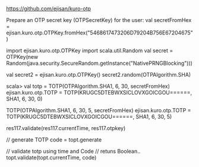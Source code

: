 https://github.com/ejisan/kuro-otp

Prepare an OTP secret key (OTPSecretKey) for the user:
val secretFromHex = ejisan.kuro.otp.OTPKey.fromHex("5468617473206D79204B756E67204675")

import ejisan.kuro.otp.OTPKey
import scala.util.Random
val secret = OTPKey(new Random(java.security.SecureRandom.getInstance("NativePRNGBlocking")))

<!-- Random OTP Key -->
val  secret2 = ejisan.kuro.otp.OTPKey()
secret2.random(OTPAlgorithm.SHA)

<!-- Hashing Algorithms -->
<!-- Generate PIN code as toke: -->
scala> val totp = TOTP(OTPAlgorithm.SHA1, 6, 30, secretFromHex)
ejisan.kuro.otp.TOTP = TOTP(KRUGC5DTEBWXSICLOVXGOICGOU======, SHA1, 6, 30, 0)

<!-- Generate PIN code with time-step window: -->
TOTP(OTPAlgorithm.SHA1, 6, 30, 5, secretFromHex)
ejisan.kuro.otp.TOTP = TOTP(KRUGC5DTEBWXSICLOVXGOICGOU======, SHA1, 6, 30, 5)


res117.validate(res117.currentTime, res117.otpkey)

<!-- PIN code validation -->
// generate TOTP
code = topt.generate

// validate totp using time and Code
// retuns Boolean..
topt.validate(topt.currentTime, code)
